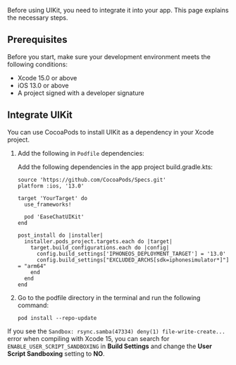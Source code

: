 Before using UIKit, you need to integrate it into your app. This page explains the necessary steps. 

## Prerequisites

Before you start, make sure your development environment meets the following conditions:

- Xcode 15.0 or above
- iOS 13.0 or above
- A project signed with a developer signature

## Integrate UIKit

You can use CocoaPods to install UIKit as a dependency in your Xcode project.

1. Add the following in `Podfile` dependencies:

   Add the following dependencies in the app project build.gradle.kts:

   ```
   source 'https://github.com/CocoaPods/Specs.git'
   platform :ios, '13.0'
   
   target 'YourTarget' do
     use_frameworks!
     
     pod 'EaseChatUIKit'
   end
   
   post_install do |installer|
     installer.pods_project.targets.each do |target|
       target.build_configurations.each do |config|
         config.build_settings['IPHONEOS_DEPLOYMENT_TARGET'] = '13.0'
         config.build_settings["EXCLUDED_ARCHS[sdk=iphonesimulator*]"] = "arm64"
       end
     end
   end
   ```

1. Go to the podfile directory in the terminal and run the following command:

    ```
    pod install --repo-update
    ```
   
If you see the `Sandbox: rsync.samba(47334) deny(1) file-write-create...` error when compiling with Xcode 15, you can search for `ENABLE_USER_SCRIPT_SANDBOXING` in **Build Settings** and change the **User Script Sandboxing** setting to **NO**.